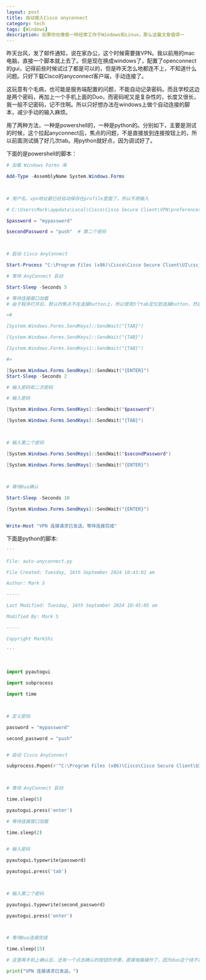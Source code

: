 ```yaml
---
layout: post
title: 自动拨入Cisco anyconnect
category: tech
tags: [Windows]
description: 如果你也像我一样经常工作于Windows和Linux，那么这篇文章值得一
---
```


昨天台风，发了邮件通知，说在家办公，这个时候需要拨VPN。我以前用的mac电脑，直接一个脚本就上去了。但是现在换成windows了，配置了openconnect的gui，记得前些时候试过了都是可以的，但是昨天怎么地都连不上，不知道什么问题。只好下载Cisco的anyconnect客户端，手动连接了。

这玩意有个毛病，也可能是服务端配置的问题，不能自动记录密码。而且学校这边是两个密码，再加上一个手机上面的Duo，而密码呢又是复杂性的，长度又很长，我一般不记密码，记不住啊。所以只好想办法在windows上做个自动连接的脚本，减少手动的输入麻烦。

用了两种方法，一种是powershell的，一种是python的。分别如下，主要是测试的时候，这个拉起anyconnect后，焦点的问题，不是直接放到连接按钮上的，所以前面测试搞了好几次tab。用python就好点，因为调试好了。

下面的是powershell的脚本：
```powershell
# 加载 Windows Forms 库

Add-Type -AssemblyName System.Windows.Forms

  

# 用户名，vpn地址都已经自动保存在profile里面了，所以不用输入

# C:\Users\Mark\appdata\Local\Cisco\Cisco Secure Client\VPN\preferences.xml

$password = "mypassword"

$secondPassword = "push"  # 第二个密码

  

# 启动 Cisco AnyConnect

Start-Process "C:\Program Files (x86)\Cisco\Cisco Secure Client\UI\csc_ui.exe"

# 等待 AnyConnect 启动

Start-Sleep -Seconds 5

# 等待连接窗口加载
# 由于程序打开后，默认的焦点不在连接button上，所以使用3个tab定位到连接button，然后按下enter

<#

[System.Windows.Forms.SendKeys]::SendWait("{TAB}")

[System.Windows.Forms.SendKeys]::SendWait("{TAB}")

[System.Windows.Forms.SendKeys]::SendWait("{TAB}")

#> 

[System.Windows.Forms.SendKeys]::SendWait("{ENTER}")
Start-Sleep -Seconds 2

# 输入密码和二次密码

# 输入密码

[System.Windows.Forms.SendKeys]::SendWait("$password")

[System.Windows.Forms.SendKeys]::SendWait("{TAB}")

  

# 输入第二个密码

[System.Windows.Forms.SendKeys]::SendWait("$secondPassword")

[System.Windows.Forms.SendKeys]::SendWait("{ENTER}")

  

# 等待Duo确认

Start-Sleep -Seconds 10

[System.Windows.Forms.SendKeys]::SendWait("{ENTER}")
  

Write-Host "VPN 连接请求已发送，等待连接完成"
```

下面是python的脚本:
```python
'''

File: auto-anyconnect.py

File Created: Tuesday, 16th September 2024 10:43:02 am

Author: Mark S

-----

Last Modified: Tuesday, 16th September 2024 10:45:05 am

Modified By: Mark S

-----

Copyright MarkShi

'''

  

import pyautogui

import subprocess

import time

  

# 定义密码

password = "mypassword"

second_password = "push"


# 启动 Cisco AnyConnect

subprocess.Popen(r'"C:\Program Files (x86)\Cisco\Cisco Secure Client\UI\csc_ui.exe"')

  

# 等待 AnyConnect 启动

time.sleep(5)

pyautogui.press('enter')

# 等待连接窗口加载

time.sleep(2)
  

# 输入密码

pyautogui.typewrite(password)

pyautogui.press('tab')

  

# 输入第二个密码

pyautogui.typewrite(second_password)

pyautogui.press('enter')

  

# 等待Duo连接完成

time.sleep(15)

# 这里再手机上确认后，还有一个点击确认的按钮的步骤，直接电脑操作了，因为duo这个绕不过去，必须人在手机上点

print("VPN 连接请求已发送。")
```